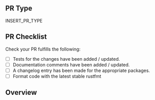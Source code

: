 <!-- Thanks for considering contributing actix! -->
<!-- Please fill out the following to make our reviews easy. -->

## PR Type

<!-- What kind of change does this PR make? -->
<!-- Bug Fix / Feature / Refactor / Code Style / Other -->

INSERT_PR_TYPE

## PR Checklist

Check your PR fulfills the following:

<!-- For draft PRs check the boxes as you complete them. -->

- [ ] Tests for the changes have been added / updated.
- [ ] Documentation comments have been added / updated.
- [ ] A changelog entry has been made for the appropriate packages.
- [ ] Format code with the latest stable rustfmt

## Overview

<!-- Describe the current and new behavior. -->
<!-- Emphasize any breaking changes. -->

<!-- If this PR fixes or closes an issue, reference it here. -->
<!-- Closes #000 -->
